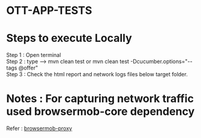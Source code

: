 # OTT-APP-TESTS

# Steps to execute Locally
 
 Step 1 : Open terminal  <br /> 
 Step 2 : type --> mvn clean test or mvn clean test -Dcucumber.options="--tags @offer" <br />
 Step 3 : Check the html report  and network logs files below target folder. <br />
 
 
 
# Notes : For capturing network traffic used browsermob-core dependency 

Refer : [browsermob-proxy]([https://www.google.com](https://github.com/lightbody/browsermob-proxy))
 
